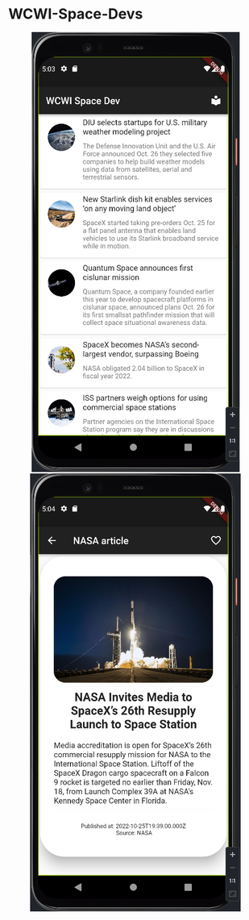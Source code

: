 # WCWI-Space-Devs

<p align="center">
  <img src="https://github.com/daddyjasiu/WCWI-Space-Devs/blob/main/images%20and%20videos/1.png">
  <img src="https://github.com/daddyjasiu/WCWI-Space-Devs/blob/main/images%20and%20videos/2.png">
</p>
